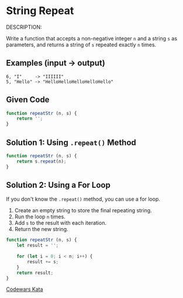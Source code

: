 # String Repeat
DESCRIPTION:

Write a function that accepts a non-negative integer `n` and a string `s` as parameters, and returns a string of `s` repeated exactly `n` times.

## Examples (input -> output)

```
6, "I"     -> "IIIIII"
5, "Hello" -> "HelloHelloHelloHelloHello"
```

## Given Code

```javascript
function repeatStr (n, s) {
    return '';
}
```

## Solution 1: Using `.repeat()` Method

```javascript
function repeatStr (n, s) {
    return s.repeat(n);
}
```

## Solution 2: Using a For Loop

If you don't know the `.repeat()` method, you can use a for loop.

1. Create an empty string to store the final repeating string.
2. Run the loop `n` times.
3. Add `s` to the result with each iteration.
4. Return the new string.

```javascript
function repeatStr (n, s) {
    let result = '';
    
    for (let i = 0; i < n; i++) {
        result += s;
    }
    return result;
}
```

[Codewars Kata](https://www.codewars.com/kata/57a0e5c372292dd76d000d7e/train/javascript)